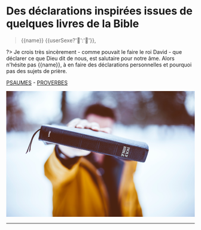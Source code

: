 <script>
  new Vue({
    el: '#data',
    data: { msg: message, sexeFm: userSexe, name: name }
  })
</script>
<div id="data">

# Des déclarations inspirées issues de quelques livres de la Bible

> {{name}} {{userSexe?'👸':'🤴'}},

?> Je crois très sincèrement - comme pouvait le faire le roi David - que  déclarer ce que Dieu dit de nous, est salutaire pour notre âme.
Alors n'hésite pas {{name}}, à en faire des déclarations personnelles et pourquoi pas des sujets de prière.

[PSAUMES](/PSALMS/) - [PROVERBES](/PROVERBS/)

<img src='images/ben-white-LJQEDQAmAnI-unsplash.jpg'/>

***